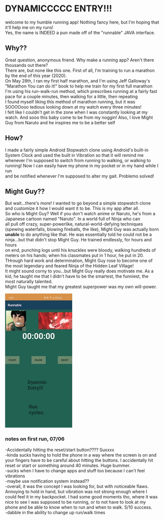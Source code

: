 # DYNAMICCCCC ENTRY!!!

welcome to my humble running app! Nothing fancy here, but I'm hoping that it'll help me on my runs!  
Yes, the name is INDEED a pun made off of the "runnable" JAVA interface.  

## Why??
Great question, anonymous friend. Why make a running app? Aren't there thousands out there?  
There are, but none like this one. First of all, I'm training to run a marathon by the end of this year (2020).  
On May 28th, I ran my first half marathon, and I'm using Jeff Galloway's "Marathon You can do it!" book to help me train for my first full marathon  
I'm using his run-walk-run method, which prescribes running at a fairly fast pace for a couple minutes, then walking for a little, then repeating  
I found myself liking this method of marathon running, but it was SOOOOooo tedious looking down at my watch every three minutes!  
I felt like I couldn't get in the zone when I was constantly looking at my watch. And sooo this baby come to be from my noggin!
Also, I love Might Guy from Naruto and he inspires me to be a better self

## How?
I made a fairly simple Android Stopwatch clone using Android's built-in System Clock and used the built in Vibration so that it will remind me  
whenever I'm supposed to switch from running to walking, or walking to running! Now I can easily have my phone in my pocket or in my hand while I run  
and be notified whenever I'm supposed to alter my gait. Problemo solved!

## Might Guy??
But wait...there's more! I wanted to go beyond a simple stopwatch clone and customize it how I would want it to be. This is my app after all.  
So who is Might Guy? Well if you don't watch anime or Naruto, he's from a Japanese cartoon named "Naruto". In a world full of Ninja who can  
all pull off crazy, super-powerlike, natural-world-defying techniques (spewing waterfalls, blowing fireballs, the like), Might Guy was actually born  
**unable** to do anything like that. He was essentially told he could not be a ninja...but that didn't stop Might Guy. He trained endlessly, for hours and hours  
on end, punching logs until his knuckles were bloody, walking hundreds of meters on his hands; when his classmates put in 1 hour, he put in 20.  
THrough hard work and determination, Might Guy rose to become one of the most legendary and feared Ninja of the Hidden Leaf Village!  
It might sound corny to you...but Might Guy really does motivate me. As a kid, he taught me that I didn't have to be the smartest, the funniest, the most naturally talented.  
Might Guy taught me that my greatest superpower was my own will-power. 

![](smaller_runnable.jpg)


### notes on first run, 07/06  
-Accidentally hitting the reset/start button???? Suxxxx  
-kinda sucks having to hold the phone in a way where the screen is on and your fingers have to be careful about hitting the buttons. I accidentally hit reset or start or something around 40 minutes. Huge bummer.  
-sucks when I have to change apps and stuff too because I can't feel vibrations  
-maybe use notification system instead??  
-overall, it was the concept I was looking for, but with noticeable flaws. Annoying to hold in hand, but vibration was not strong enough where I could feel it in my backpocket. I had some good moments tho, where it was nice to see I was supposed to be running, or to not have to look at my phone and be able to know when to run and when to walk. 5/10 success.  
-dabble in the ability to change up run/walk times  